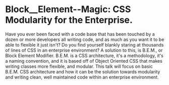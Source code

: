 # Block__Element--Magic: CSS Modularity for the Enterprise.
Have you ever been faced with a code base that has been touched by a dozen or more developers all writing code, and as much as you want it to be able to flexible it just isn't? Do you find yourself blankly staring at thousands of lines of CSS in an enterprise environment? A solution to this, is B.E.M., or Block Element Modifier. B.E.M. is a CSS architecture, it's a methodology, it's a naming convention, and it is based off of Object Oriented CSS that makes writing classes more flexible, and modular. This talk will focus on basic B.E.M. CSS architecture and how it can be the solution towards modularity and writing clean, well maintained code within an enterprise environment.

